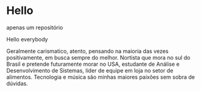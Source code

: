 # Hello
apenas um repositório 

Hello everybody

Geralmente carismatico, atento, pensando na maioria das vezes positivamente, em busca sempre do melhor.
Nortista que mora no sul do Brasil e pretende futuramente morar no USA, estudante de Análise e Desenvolvimento de Sistemas, líder de equipe em loja no setor de alimentos.
Tecnologia e música são minhas maiores paixões sem sobra de dúvidas.
